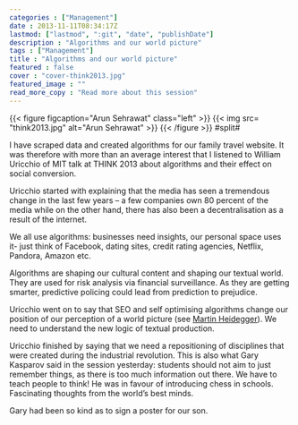 ```yaml
---
categories : ["Management"]
date : 2013-11-11T08:34:17Z
lastmod: ["lastmod", ":git", "date", "publishDate"]
description : "Algorithms and our world picture"
tags : ["Management"]
title : "Algorithms and our world picture"
featured : false
cover : "cover-think2013.jpg"
featured_image : ""
read_more_copy : "Read more about this session"
---
```


{{< figure figcaption="Arun Sehrawat" class="left" >}}
	{{< img src= "think2013.jpg"  alt="Arun Sehrawat" >}}
{{< /figure >}}
#split#

I have scraped data and created algorithms for our family travel website. It was therefore with more than an average interest that I listened to William Uricchio of MIT talk at THINK 2013 about algorithms and their effect on social conversion.

Uricchio started with explaining that the media has seen a tremendous change in the last few years – a few companies own 80 percent of the media while on the other hand, there has also been a decentralisation as a result of the internet.

We all use algorithms: businesses need insights, our personal space uses it- just think of Facebook, dating sites, credit rating agencies, Netflix, Pandora, Amazon etc.

Algorithms are shaping our cultural content and shaping our textual world. They are used for risk analysis via financial surveillance. As they are getting smarter, predictive policing could lead from prediction to prejudice.

Uricchio went on to say that SEO and self optimising algorithms change our position of our perception of a world picture (see [Martin Heidegger](http://en.wikipedia.org/wiki/Martin_Heidegger)). We need to understand the new logic of textual production.

Uricchio finished by saying that we need a repositioning of disciplines that were created during the industrial revolution. This is also what Gary Kasparov said in the session yesterday: students should not aim to just remember things, as there is too much information out there. We have to teach people to think! He was in favour of introducing chess in schools. Fascinating thoughts from the world’s best minds.

Gary had been so kind as to sign a poster for our son.